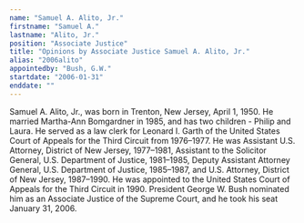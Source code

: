 ```yaml
---
name: "Samuel A. Alito, Jr."
firstname: "Samuel A."
lastname: "Alito, Jr."
position: "Associate Justice"
title: "Opinions by Associate Justice Samuel A. Alito, Jr."
alias: "2006alito"
appointedby: "Bush, G.W."
startdate: "2006-01-31"
enddate: ""
---
```

Samuel A. Alito, Jr., was born in Trenton, New Jersey, April 1, 1950. He married Martha-Ann Bomgardner in 1985, and has two children - Philip and Laura. He served as a law clerk for Leonard I. Garth of the United States Court of Appeals for the Third Circuit from 1976–1977. He was Assistant U.S. Attorney, District of New Jersey, 1977–1981, Assistant to the Solicitor General, U.S. Department of Justice, 1981–1985, Deputy Assistant Attorney General, U.S. Department of Justice, 1985–1987, and U.S. Attorney, District of New Jersey, 1987–1990. He was appointed to the United States Court of Appeals for the Third Circuit in 1990. President George W. Bush nominated him as an Associate Justice of the Supreme Court, and he took his seat January 31, 2006.

